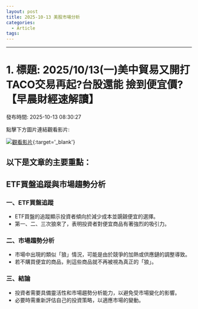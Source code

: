 ```yaml
---
layout: post
title: 2025-10-13 美股市場分析
categories:
  - Article
tags:
---
```


---
# 1. 標題: 2025/10/13(一)美中貿易又開打 TACO交易再起?台股還能 撿到便宜價?【早晨財經速解讀】
發布時間: 2025-10-13 08:30:27

點擊下方圖片連結觀看影片:

 [![觀看影片](https://i.ytimg.com/vi/SlmiFkNmi00/sddefault_live.jpg)](https://www.youtube.com/watch?v=SlmiFkNmi00){:target='_blank'}

## 以下是文章的主要重點：

## ETF買盤追蹤與市場趨勢分析

### 一、ETF買盤追蹤

*   ETF買盤的追蹤顯示投資者傾向於減少成本並覬覦便宜的選擇。
*   第一、二、三次狼來了，表明投資者對便宜商品有著強烈的吸引力。

### 二、市場趨勢分析

*   市場中出現的類似「狼」情況，可能是由於競爭的加熱或供應鏈的調整導致。
*   若不購買便宜的商品，則這些商品就不再被視為真正的「狼」。

### 三、結論

*   投資者需要具備靈活性和市場趨勢分析能力，以避免受市場變化的影響。
*   必要時需重新評估自己的投資策略，以適應市場的變動。

